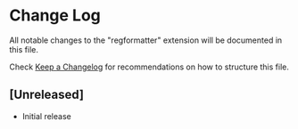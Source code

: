 # Change Log

All notable changes to the "regformatter" extension will be documented in this file.

Check [Keep a Changelog](http://keepachangelog.com/) for recommendations on how to structure this file.

## [Unreleased]

- Initial release